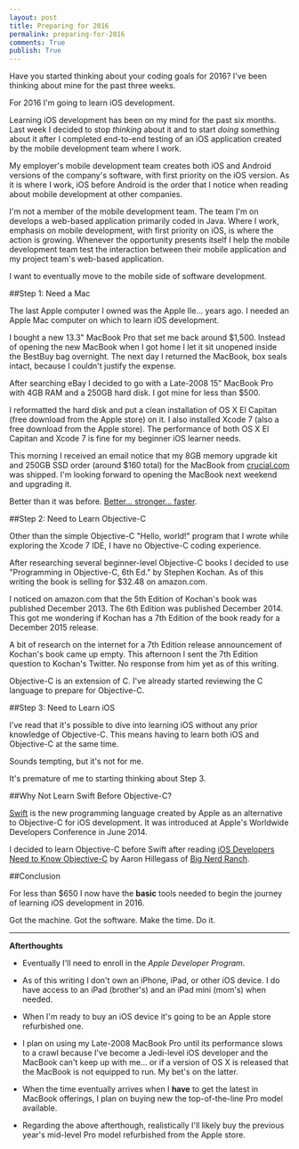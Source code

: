 ```yaml
---
layout: post
title: Preparing for 2016  
permalink: preparing-for-2016
comments: True
publish: True
---
```


Have you started thinking about your coding goals for 2016? I've been thinking about mine for the past three weeks.

For 2016 I'm going to learn iOS development.

Learning iOS development has been on my mind for the past six months. Last week I decided to stop *thinking* about it and to start *doing* something about it after I completed end-to-end testing of an iOS application created by the mobile development team where I work.

My employer's mobile development team creates both iOS and Android versions of the company's software, with first priority on the iOS version. As it is where I work, iOS before Android is the order that I notice when reading about mobile development at other companies. 

I'm not a member of the mobile development team. The team I'm on develops a web-based application primarily coded in Java. Where I work, emphasis on mobile development, with first priority on iOS, is where the action is growing. Whenever the opportunity presents itself I help the mobile development team test the interaction between their mobile application and my project team's web-based application.

I want to eventually move to the mobile side of software development.  

##Step 1: Need a Mac

The last Apple computer I owned was the Apple IIe... years ago. I needed an Apple Mac computer on which to learn iOS development. 

I bought a new 13.3" MacBook Pro that set me back around $1,500. Instead of opening the new MacBook when I got home I let it sit unopened inside the BestBuy bag overnight. The next day I returned the MacBook, box seals intact, because I couldn't justify the expense. 

After searching eBay I decided to go with a Late-2008 15" MacBook Pro with 4GB RAM and a 250GB hard disk. I got mine for less than $500.

I reformatted the hard disk and put a clean installation of OS X El Capitan (free download from the Apple store) on it. I also installed Xcode 7 (also a free download from the Apple store). The performance of both OS X El Capitan and Xcode 7 is fine for my beginner iOS learner needs.  

This morning I received an email notice that my 8GB memory upgrade kit and 250GB SSD order (around $160 total) for the MacBook from [crucial.com](https://www.crucial.com) was shipped. I'm looking forward to opening the MacBook next weekend and upgrading it.

Better than it was before. [Better... stronger... faster](https://youtu.be/HoLs0V8T5AA).        

##Step 2: Need to Learn Objective-C

Other than the simple Objective-C "Hello, world!" program that I wrote while exploring the Xcode 7 IDE, I have no Objective-C coding experience.

After researching several beginner-level Objective-C books I decided to use "Programming in Objective-C, 6th Ed." by Stephen Kochan. As of this writing the book is selling for $32.48 on amazon.com.  

I noticed on amazon.com that the 5th Edition of Kochan's book was published December 2013. The 6th Edition was published December 2014. This got me wondering if Kochan has a 7th Edition of the book ready for a December 2015 release. 

A bit of research on the internet for a 7th Edition release announcement of Kochan's book came up empty. This afternoon I sent the 7th Edition question to Kochan's Twitter. No response from him yet as of this writing.

Objective-C is an extension of C. I've already started reviewing the C language to prepare for Objective-C.  

##Step 3: Need to Learn iOS

I've read that it's possible to dive into learning iOS without any prior knowledge of Objective-C. This means having to learn both iOS and Objective-C at the same time.

Sounds tempting, but it's not for me.

It's premature of me to starting thinking about Step 3.

##Why Not Learn Swift Before Objective-C?

[Swift](https://en.wikipedia.org/wiki/Swift_%28programming_language%29) is the new programming language created by Apple as an alternative to Objective-C for iOS development. It was introduced at Apple's Worldwide Developers Conference in June 2014.

I decided to learn Objective-C before Swift after reading [iOS Developers Need to Know Objective-C](https://www.bignerdranch.com/blog/ios-developers-need-to-know-objective-c/) by Aaron Hillegass of [Big Nerd Ranch](https://www.bignerdranch.com). 

##Conclusion

For less than $650 I now have the **basic** tools needed to begin the journey of learning iOS development in 2016. 

Got the machine. Got the software. Make the time. Do it.


-----
**Afterthoughts**

* Eventually I'll need to enroll in the *Apple Developer Program*.

* As of this writing I don't own an iPhone, iPad, or other iOS device. I do have access to an iPad (brother's) and an iPad mini (mom's) when needed.

* When I'm ready to buy an iOS device it's going to be an Apple store refurbished one. 

* I plan on using my Late-2008 MacBook Pro until its performance slows to a crawl because I've become a Jedi-level iOS developer and the MacBook can't keep up with me... or if a version of OS X is released that the MacBook is not equipped to run. My bet's on the latter.

* When the time eventually arrives when I **have** to get the latest in MacBook offerings, I plan on buying new the top-of-the-line Pro model available.

* Regarding the above afterthough, realistically I'll likely buy the previous year's mid-level Pro model refurbished from the Apple store.
